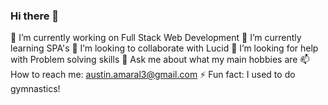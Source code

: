 ### Hi there 👋
🔭 I’m currently working on Full Stack Web Development
🌱 I’m currently learning SPA's
👯 I’m looking to collaborate with Lucid
🤔 I’m looking for help with Problem solving skills
💬 Ask me about what my main hobbies are
📫 How to reach me: austin.amaral3@gmail.com 
⚡ Fun fact: I used to do gymnastics!

